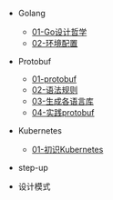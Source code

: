 
- Golang
  - [01-Go设计哲学](./goBasic/01-Go设计哲学.md)
  - [02-环境配置](./goBasic/02-环境变量.md)
- Protobuf
  - [01-protobuf](./protobuf/00-index.md)
  - [02-语法规则](./protobuf/01-protobuf语法规则.md)
  - [03-生成各语言库](./protobuf/02-生成各语言类库.md)
  - [04-实践protobuf](./protobuf/03-实践protobuf.md)
- Kubernetes
  - [01-初识Kubernetes](01-kubernetes.md)
- step-up

- 设计模式


